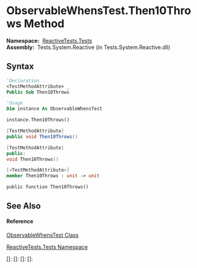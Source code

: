 # ObservableWhensTest.Then10Throws Method

**Namespace:**  [ReactiveTests.Tests](ReactiveTests.Tests\ReactiveTests.Tests.md)  
**Assembly:**  Tests.System.Reactive (in Tests.System.Reactive.dll)

## Syntax

```vb
'Declaration
<TestMethodAttribute> _
Public Sub Then10Throws
```

```vb
'Usage
Dim instance As ObservableWhensTest

instance.Then10Throws()
```

```csharp
[TestMethodAttribute]
public void Then10Throws()
```

```c++
[TestMethodAttribute]
public:
void Then10Throws()
```

```fsharp
[<TestMethodAttribute>]
member Then10Throws : unit -> unit 
```

```jscript
public function Then10Throws()
```

## See Also

#### Reference

[ObservableWhensTest Class](ObservableWhensTest\ObservableWhensTest.md)

[ReactiveTests.Tests Namespace](ReactiveTests.Tests\ReactiveTests.Tests.md)

[]: 
[]: 
[]: 
[]: 